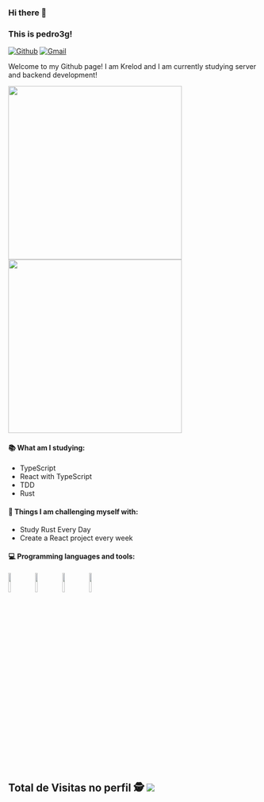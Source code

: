 ### Hi there 👋
### This is pedro3g!

[![Github](https://img.shields.io/badge/-Github-000?style=flat&logo=Github&logoColor=white)](https://github.com/pedro3g)
[![Gmail](https://img.shields.io/badge/-Gmail-c14438?style=flat&logo=Gmail&logoColor=white)](mailto:pgomesrodrigues801@gmail.com)

Welcome to my Github page! I am Krelod and I am currently studying server and backend development!

<p align='left'>
  <img src="https://github-readme-stats.vercel.app/api?username=pedro3g&show_icons=true&count_private=true&theme=radical" width="350">
  <br>
  <img src="https://github-readme-stats.vercel.app/api/top-langs/?username=pedro3g&layout=compact&theme=radical" width="350" />
</p>

#### 📚 What am I studying: 
- TypeScript
- React with TypeScript
- TDD
- Rust

#### :muscle: Things I am challenging myself with:
- Study Rust Every Day
- Create a React project every week

#### :computer: Programming languages and tools: 
<p>
    <code><img width="10%" src="https://www.vectorlogo.zone/logos/nodejs/nodejs-ar21.svg"></code>
    <code><img width="10%" src="https://www.vectorlogo.zone/logos/expressjs/expressjs-ar21.svg"></code>
    <code><img width="10%" src="https://www.vectorlogo.zone/logos/mongodb/mongodb-ar21.svg"></code>
    <code><img width="10%" src="https://www.vectorlogo.zone/logos/reactjs/reactjs-ar21.svg"></code>
</p>
 <p> 

 ## Total de Visitas no perfil :detective: <img alingn="center" src="https://profile-counter.glitch.me/krelod/count.svg" />
   
 </p>
